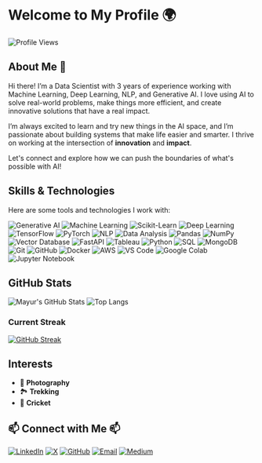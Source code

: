 # Welcome to My Profile 🌍

![Profile Views](https://komarev.com/ghpvc/?username=mayurgohane&color=brightgreen)

## About Me 🌱

Hi there! I’m a Data Scientist with 3 years of experience working with Machine Learning, Deep Learning, NLP, and Generative AI. I love using AI to solve real-world problems, make things more efficient, and create innovative solutions that have a real impact.

I’m always excited to learn and try new things in the AI space, and I’m passionate about building systems that make life easier and smarter. I thrive on working at the intersection of **innovation** and **impact**.

Let's connect and explore how we can push the boundaries of what's possible with AI!

## Skills & Technologies 

Here are some tools and technologies I work with:

![Generative AI](https://img.shields.io/badge/Generative%20AI-F37626?style=for-the-badge&logo=python&logoColor=white)
![Machine Learning](https://img.shields.io/badge/Machine%20Learning-3776AB?style=for-the-badge&logo=python&logoColor=white)
![Scikit-Learn](https://img.shields.io/badge/Scikit--Learn-F7931E?style=for-the-badge&logo=scikit-learn&logoColor=white)
![Deep Learning](https://img.shields.io/badge/Deep%20Learning-FF6F00?style=for-the-badge&logo=tensorflow&logoColor=white)
![TensorFlow](https://img.shields.io/badge/TensorFlow-FF6F00?style=for-the-badge&logo=tensorflow&logoColor=white)
![PyTorch](https://img.shields.io/badge/PyTorch-EE4C2C?style=for-the-badge&logo=pytorch&logoColor=white)
![NLP](https://img.shields.io/badge/NLP-EE4C2C?style=for-the-badge&logo=pytorch&logoColor=white)
![Data Analysis](https://img.shields.io/badge/Data%20Analysis-4B8BBE?style=for-the-badge&logo=python&logoColor=white)
![Pandas](https://img.shields.io/badge/Pandas-150458?style=for-the-badge&logo=pandas&logoColor=white)
![NumPy](https://img.shields.io/badge/NumPy-013243?style=for-the-badge&logo=numpy&logoColor=white)
![Vector Database](https://img.shields.io/badge/Vector%20Database-4B8BBE?style=for-the-badge&logo=none&logoColor=white)
![FastAPI](https://img.shields.io/badge/FastAPI-0052CC?style=for-the-badge&logo=fastapi&logoColor=white)
![Tableau](https://img.shields.io/badge/Tableau-E97627?style=for-the-badge&logo=tableau&logoColor=white)
![Python](https://img.shields.io/badge/Python-3776AB?style=for-the-badge&logo=python&logoColor=white)
![SQL](https://img.shields.io/badge/SQL-003B57?style=for-the-badge&logo=postgresql&logoColor=white)
![MongoDB](https://img.shields.io/badge/MongoDB-47A248?style=for-the-badge&logo=mongodb&logoColor=white)
![Git](https://img.shields.io/badge/Git-F05032?style=for-the-badge&logo=git&logoColor=white)
![GitHub](https://img.shields.io/badge/GitHub-181717?style=for-the-badge&logo=github&logoColor=white)
![Docker](https://img.shields.io/badge/Docker-2496ED?style=for-the-badge&logo=docker&logoColor=white)
![AWS](https://img.shields.io/badge/AWS-232F3E?style=for-the-badge&logo=amazon-aws&logoColor=white)
![VS Code](https://img.shields.io/badge/Visual%20Studio%20Code-007ACC?style=for-the-badge&logo=visual-studio-code&logoColor=white)
![Google Colab](https://img.shields.io/badge/Google%20Colab-F9AB00?style=for-the-badge&logo=googlecolab&logoColor=white)
![Jupyter Notebook](https://img.shields.io/badge/Jupyter%20Notebook-F37626?style=for-the-badge&logo=jupyter&logoColor=white)

## GitHub Stats 

![Mayur's GitHub Stats](https://github-readme-stats.vercel.app/api?username=Mayurgohane&show_icons=true&theme=tokyonight&cache_seconds=3600)
![Top Langs](https://github-readme-stats.vercel.app/api/top-langs/?username=Mayurgohane&layout=compact&theme=tokyonight&cache_seconds=3600)

### Current Streak 
[![GitHub Streak](https://streak-stats.demolab.com?user=Mayurgohane&theme=tokyonight&date_format=M%20j%5B%2C%20Y%5D)](https://git.io/streak-stats)

## Interests 

- 📸 **Photography** 
- 🏞️ **Trekking** 
- 🏏 **Cricket** 

## 📫 Connect with Me 📫

[![LinkedIn](https://img.shields.io/badge/LinkedIn-%230077B5.svg?style=for-the-badge&logo=linkedin&logoColor=white)](https://linkedin.com/in/mayurgohane)
[![X](https://img.shields.io/badge/X-%23FFFFFF.svg?style=for-the-badge&logo=x&logoColor=black)](https://x.com/MayurGohane)
[![GitHub](https://img.shields.io/badge/GitHub-%2312100E.svg?style=for-the-badge&logo=github&logoColor=white)](https://github.com/Mayurgohane)
[![Email](https://img.shields.io/badge/Email-blue?style=for-the-badge&logo=gmail&logoColor=white)](mailto:mayurgohane99@gmail.com)
[![Medium](https://img.shields.io/badge/Medium-%23FFFFFF.svg?style=for-the-badge&logo=medium&logoColor=black)](https://medium.com/@mayurgohane/nlp-techniques-for-beginners-from-text-processing-to-language-models)


